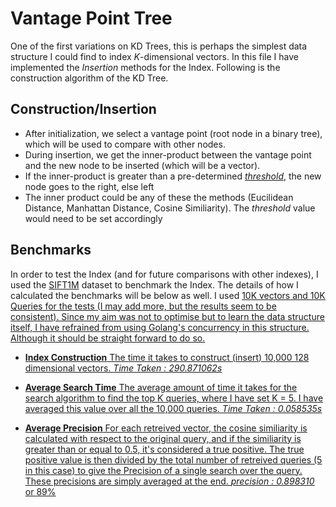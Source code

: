 # Vantage Point Tree

One of the first variations on KD Trees, this is perhaps the simplest data structure I could find to index *K*-dimensional vectors. In this file I have implemented the *Insertion* methods for the Index. Following is the construction algorithm of the KD Tree.

## Construction/Insertion

- After initialization, we select a vantage point (root node in a binary tree), which will be used to compare with other nodes.
- During insertion, we get the inner-product between the vantage point and the new node to be inserted (which will be a vector).
- If the inner-product is greater than a pre-determined <i><u>threshold</u></i>, the new node goes to the right, else left
- The inner product could be any of these the methods (Eucilidean Distance, Manhattan Distance, Cosine Similiarity). The <i>threshold</i> value would need to be set accordingly

## Benchmarks

In order to test the Index (and for future comparisons with other indexes), I used the <a href="http://corpus-texmex.irisa.fr/">SIFT1M</a> dataset to benchmark the Index. The details of how I calculated the benchmarks will be below as well. I used <u>10K vectors</b> and <u>10K Queries</u> for the tests (I may add more, but the results seem to be consistent). Since my aim was not to optimise but to learn the data structure itself, I have refrained from using Golang's concurrency in this structure. Although it should be straight forward to do so.

- <b>Index Construction</b> The time it takes to construct (insert) 10,000 128 dimensional vectors. <i>Time Taken : <ins>290.871062s</ins></i>

- <b>Average Search Time</b> The average amount of time it takes for the search algorithm to find the top K queries, where I have set K = 5. I have averaged this value over all the 10,000 queries. <i>Time Taken :  <ins>0.058535s</ins></i>

- <b>Average Precision</b> For each retreived vector, the cosine similiarity is calculated with respect to the original query, and if the similiarity is greater than or equal to 0.5, it's considered a true positive. The true positive value is then divided by the total number of retreived queries (5 in this case) to give the Precision of a single search over the query. These precisions are simply averaged at the end. <i>precision : <ins>0.898310</ins></i> or <ins> 89% </ins>

 